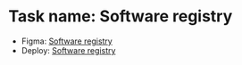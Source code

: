 # Task name: Software registry

- Figma: [Software registry](https://www.figma.com/file/Dn7dU3i3WXnVCDx3QXrvsu/%D0%A2%D0%B5%D1%81%D1%82%D0%BE%D0%B2%D0%BE%D0%B5-%D0%B7%D0%B0%D0%B4%D0%B0%D0%BD%D0%B8%D0%B5-%D0%90%D0%98%D0%A1-%C2%AB%D0%A0%D0%B5%D0%B5%D1%81%D1%82%D1%80%D1%8B%C2%BB---%D0%97%D0%B0%D1%85%D0%B0%D1%80-%D0%9F%D0%B0%D0%BB%D0%B0%D0%B7%D0%BD%D0%B8%D0%BA?node-id=12%3A19)
- Deploy: [Software registry](https://BertFrontEnd.github.io/software-registry/index.html)
